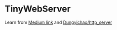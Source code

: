 # TinyWebServer
Learn from [Medium link](https://medium.com/from-the-scratch/http-server-what-do-you-need-to-know-to-build-a-simple-http-server-from-scratch-d1ef8945e4fa) and [Dungyichao/http_server](https://github.com/Dungyichao/http_server)
